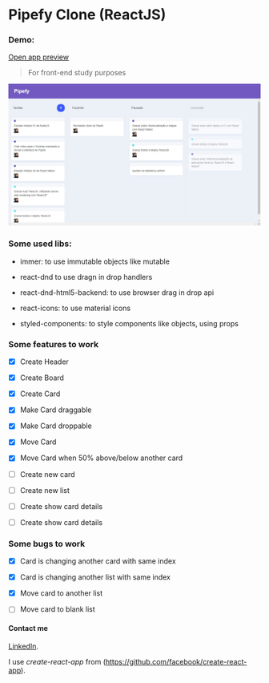 # Pipefy Clone (ReactJS)

### Demo:
[Open app preview](https://pipefy-vinaciotm.netlify.app/)


> For front-end study purposes

![App preview](https://github.com/vinaciotm/pipefy-clone/blob/master/public/pipefy-clone.jpg?raw=true)

### Some used libs:

* immer: to use immutable objects like mutable

* react-dnd to use dragn in drop handlers

* react-dnd-html5-backend: to use browser drag in drop api 

* react-icons: to use material icons

* styled-components: to style components like objects, using props



### Some features to work
- [x] Create Header

- [x] Create Board

- [x] Create Card

- [x] Make Card draggable

- [x] Make Card droppable

- [x] Move Card 

- [x] Move Card when 50% above/below another card

- [ ] Create new card

- [ ] Create new list

- [ ] Create show card details

- [ ] Create show card details



### Some bugs to work
- [x] Card is changing another card with same index

- [x] Card is changing another list with same index

- [x] Move card to another list

- [ ] Move card to blank list



#### Contact me
[LinkedIn](https://www.linkedin.com/in/viniciusinaciopires/).


I use *create-react-app* from (https://github.com/facebook/create-react-app).
